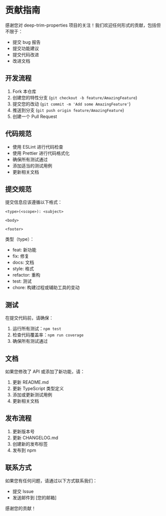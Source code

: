 # 贡献指南

感谢您对 deep-trim-properties 项目的关注！我们欢迎任何形式的贡献，包括但不限于：

- 提交 bug 报告
- 提交功能建议
- 提交代码改进
- 改进文档

## 开发流程

1. Fork 本仓库
2. 创建您的特性分支 (`git checkout -b feature/AmazingFeature`)
3. 提交您的改动 (`git commit -m 'Add some AmazingFeature'`)
4. 推送到分支 (`git push origin feature/AmazingFeature`)
5. 创建一个 Pull Request

## 代码规范

- 使用 ESLint 进行代码检查
- 使用 Prettier 进行代码格式化
- 确保所有测试通过
- 添加适当的测试用例
- 更新相关文档

## 提交规范

提交信息应该遵循以下格式：

```
<type>(<scope>): <subject>

<body>

<footer>
```

类型（type）：
- feat: 新功能
- fix: 修复
- docs: 文档
- style: 格式
- refactor: 重构
- test: 测试
- chore: 构建过程或辅助工具的变动

## 测试

在提交代码前，请确保：

1. 运行所有测试：`npm test`
2. 检查代码覆盖率：`npm run coverage`
3. 确保所有测试通过

## 文档

如果您修改了 API 或添加了新功能，请：

1. 更新 README.md
2. 更新 TypeScript 类型定义
3. 添加或更新测试用例
4. 更新相关文档

## 发布流程

1. 更新版本号
2. 更新 CHANGELOG.md
3. 创建新的发布标签
4. 发布到 npm

## 联系方式

如果您有任何问题，请通过以下方式联系我们：

- 提交 Issue
- 发送邮件到 [您的邮箱]

感谢您的贡献！ 